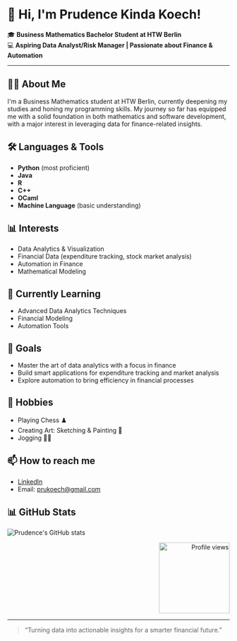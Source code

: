 # 👋 Hi, I'm Prudence Kinda Koech!

🎓 **Business Mathematics Bachelor Student at HTW Berlin**  
💻 **Aspiring Data Analyst/Risk Manager | Passionate about Finance & Automation**

---

## 👩‍💻 About Me

I'm a Business Mathematics student at HTW Berlin, currently deepening my studies and honing my programming skills. My journey so far has equipped me with a solid foundation in both mathematics and software development, with a major interest in leveraging data for finance-related insights.

## 🛠️ Languages & Tools

- **Python** (most proficient)
- **Java**
- **R**
- **C++**
- **OCaml**
- **Machine Language** (basic understanding)

## 📊 Interests

- Data Analytics & Visualization  
- Financial Data (expenditure tracking, stock market analysis)
- Automation in Finance  
- Mathematical Modeling

## 🌱 Currently Learning

- Advanced Data Analytics Techniques
- Financial Modeling
- Automation Tools

## 🚀 Goals

- Master the art of data analytics with a focus in finance
- Build smart applications for expenditure tracking and market analysis
- Explore automation to bring efficiency in financial processes

## 🎨 Hobbies

- Playing Chess ♟️
- Creating Art: Sketching & Painting 🎨
- Jogging 🏃‍♀️

## 📫 How to reach me

- [LinkedIn](https://linkedin.com/in/prudence-kinda-koech-972631211)
- Email: prukoech@gmail.com

## 📊 GitHub Stats

![Prudence's GitHub stats](https://github-readme-stats.vercel.app/api?username=prukoech&show_icons=true&theme=tokyonight)

<p align="right">
  <img src="https://komarev.com/ghpvc/?username=prukoech&label=Profile+views&color=6c5ce7&style=flat-square" alt="Profile views" width="160"/>
</p>


---

> “Turning data into actionable insights for a smarter financial future.”

<!--
**prukoech/prukoech** is a ✨ _special_ ✨ repository because its `README.md` (this file) appears on your GitHub profile.

Here are some ideas to get you started:

- 🔭 I’m currently working on ...
- 🌱 I’m currently learning ...
- 👯 I’m looking to collaborate on ...
- 🤔 I’m looking for help with ...
- 💬 Ask me about ...
- 📫 How to reach me: ...
- 😄 Pronouns: ...
- ⚡ Fun fact: ...
-->
